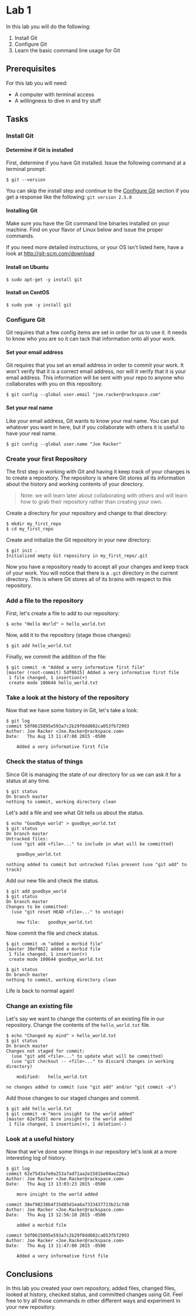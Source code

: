 # Lab 1

In this lab you will do the following:
1. Install Git
1. Configure Git
1. Learn the basic command line usage for Git

## Prerequisites
For this lab you will need:
* A computer with terminal access
* A willingness to dive in and try stuff

## Tasks

### Install Git

#### Determine if Git is installed
First, determine if you have Git installed.  Issue the following command at a terminal prompt:

```console
$ git --version
```

You can skip the install step and continue to the [Configure Git](#configure-git) section if you get a response like the following:
`git version 2.5.0`

#### Installing Git

Make sure you have the Git command line binaries installed on your machine.  Find on your flavor of Linux below and issue the proper commands.

If you need more detailed instructions, or your OS isn't listed here, have a look at http://git-scm.com/download

#### Install on Ubuntu
```console
$ sudo apt-get -y install git
```

#### Install on CentOS
```console
$ sudo yum -y install git
```

### Configure Git
Git requires that a few config items are set in order for us to use it.  It needs to know who you are so it can tack that information onto all your work.

#### Set your email address
Git requires that you set an email address in order to commit your work.  It won't verify that it is a correct email address, nor will it verify that it is your email address.  This information will be sent with your repo to anyone who collaborates with you on this repository.

```console
$ git config --global user.email "joe.racker@rackspace.com"
```
#### Set your real name
Like your email address, Git wants to know your real name.  You can put whatever you want in here, but if you collaborate with others it is useful to have your real name.

```console
$ git config --global user.name "Joe Racker"
```

### Create your first Repository
The first step in working with Git and having it keep track of your changes is to create a repository.  The repository is where Git stores all its information about the history and working contents of your directory.
> Note: we will learn later about collaborating with others and will learn how to grab their repository rather than creating your own.

Create a directory for your repository and change to that directory:

```console
$ mkdir my_first_repo
$ cd my_first_repo
```

Create and initialize the Git repository in your new directory:
```console
$ git init .
Initialized empty Git repository in my_first_repo/.git
```

Now you have a repository ready to accept all your changes and keep track of your work.  You will notice that there is a `.git` directory in the current directory.  This is where Git stores all of its brains with respect to this repository.

### Add a file to the repository
First, let's create a file to add to our repository:
```console
$ echo "Hello World" > hello_world.txt
```

Now, add it to the repository (stage those changes):
```console
$ git add hello_world.txt
```

Finally, we commit the addition of the file:
```console
$ git commit -m "Added a very informative first file"
[master (root-commit) 5df0615] Added a very informative first file
 1 file changed, 1 insertion(+)
 create mode 100644 hello_world.txt
```

### Take a look at the history of the repository
Now that we have some history in Git, let's take a look:
```console
$ git log
commit 5df0615895e593a7c2b29f0dd802ca053fb72993
Author: Joe Racker <Joe.Racker@rackspace.com>
Date:   Thu Aug 13 11:47:00 2015 -0500

    Added a very informative first file
```

### Check the status of things
Since Git is managing the state of our directory for us we can ask it for a status at any time.
```console
$ git status
On branch master
nothing to commit, working directory clean
```

Let's add a file and see what Git tells us about the status.
```console
$ echo "Goodbye world" > goodbye_world.txt
$ git status
On branch master
Untracked files:
  (use "git add <file>..." to include in what will be committed)

	goodbye_world.txt

nothing added to commit but untracked files present (use "git add" to track)
```

Add our new file and check the status.
```console
$ git add goodbye_world
$ git status
On branch master
Changes to be committed:
  (use "git reset HEAD <file>..." to unstage)

	new file:   goodbye_world.txt
```

Now commit the file and check status.
```console
$ git commit -m "added a morbid file"
[master 38ef982] added a morbid file
 1 file changed, 1 insertion(+)
 create mode 100644 goodbye_world.txt

$ git status
On branch master
nothing to commit, working directory clean
```
Life is back to normal again!

### Change an existing file
Let's say we want to change the contents of an existing file in our repository.  Change the contents of the `hello_world.txt` file.
```console
$ echo "Changed my mind" > hello_world.txt
$ git status
On branch master
Changes not staged for commit:
  (use "git add <file>..." to update what will be committed)
  (use "git checkout -- <file>..." to discard changes in working directory)

	modified:   hello_world.txt

no changes added to commit (use "git add" and/or "git commit -a")
```

Add those changes to our staged changes and commit.
```console
$ git add hello_world.txt
$ git commit -m "more insight to the world added"
[master 62e75d3] more insight to the world added
 1 file changed, 1 insertion(+), 1 deletion(-)
```

### Look at a useful history
Now that we've done some things in our repository let's look at a more interesting log of history.
```console
$ git log
commit 62e75d3a7e0a253a7ad71aa2e1581be04ae226a3
Author: Joe Racker <Joe.Racker@rackspace.com>
Date:   Thu Aug 13 13:03:23 2015 -0500

    more insight to the world added

commit 38ef98238b4f35d85d1ea6a7333437723b21c7d0
Author: Joe Racker <Joe.Racker@rackspace.com>
Date:   Thu Aug 13 12:56:10 2015 -0500

    added a morbid file

commit 5df0615895e593a7c2b29f0dd802ca053fb72993
Author: Joe Racker <Joe.Racker@rackspace.com>
Date:   Thu Aug 13 11:47:00 2015 -0500

    Added a very informative first file
```

## Conclusions
In this lab you created your own repository, added files, changed files, looked at history, checked status, and committed changes using Git.  Feel free to try all those commands in other different ways and experiment in your new repository.
